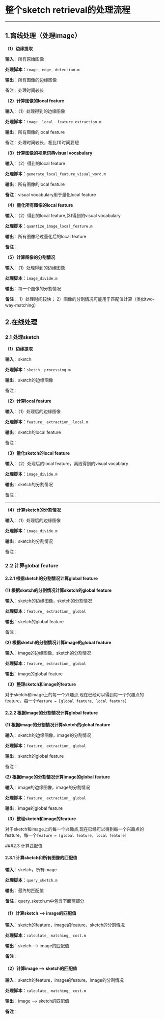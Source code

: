 # 整个sketch retrieval的处理流程
---

## 1.离线处理（处理image）

**（1）边缘提取**

**输入**：所有原始图像

**处理脚本**：`image_ edge_ detection.m`

**输出**：所有图像的边缘图像

备注：处理时间较长


**（2）计算图像的local feature**

**输入**：（1）处理得到的边缘图像

**处理脚本**：`image_ local_ feature_extraction.m`

**输出**：所有图像的local feature

备注：处理时间较长，相比(1)时间要短


**（3）计算图像的视觉词典visual vocabulary**

**输入**：（2）得到的local feature

**处理脚本**：`generate_local_feature_visual_word.m`

**输出**：所有图像的local feature

**备注**：visual vocabulary用于量化local feature


**（4）量化所有图像的local feature**

**输入**：（2）得到的local feature,(3)得到的visual vocabulary

**处理脚本**：`quantize_image_local_feature.m`

**输出**：所有图像经过量化后的local feature

**备注**：


**（5）计算图像的分割情况**

**输入**：（1）处理得到的边缘图像

**处理脚本**：`image_divide.m`

**输出**：每一个图像的分割情况

**备注**：
1）处理时间较快；
2）图像的分割情况可能用于匹配值计算（类似two-way-matching）



## 2.在线处理

### 2.1 处理sketch

**（1）边缘提取**

**输入**：sketch

**处理脚本**：`sketch_ processing.m`

**输出**：sketch的边缘图像

备注：


**（2）计算local feature**

**输入**：（1）处理后的边缘图像

**处理脚本**：`feature_ extraction_ local.m`

**输出**：sketch的local feature

备注：


**（3）量化sketch的local feature**

**输入**：（2）处理后的local feature，离线得到的visual vocablary

**处理脚本**：`image_divide.m`

**输出**：sketch的分割情况

备注：

****
**（4）计算sketch的分割情况**

**输入**：（1）处理后的边缘图像

**处理脚本**：`image_divide.m`

**输出**：sketch的分割情况

备注：

### 2.2 计算global feature

#### 2.2.1 根据sketch的分割情况计算global feature

**(1) 根据sketch的分割情况计算sketch的global feature**

**输入**：sketch的边缘图像，sketch的分割情况

**处理脚本**：`feature_ extraction_ global`

**输出**：sketch的global feature

备注：

**(2) 根据sketch的分割情况计算image的global feature**

**输入**：image的边缘图像，sketch的分割情况

**处理脚本**：`feature_ extraction_ global`

**输出**：image的global feature

**（3）整理sketch和image的feature**

对于sketch和image上的每一个兴趣点,现在已经可以得到每一个兴趣点的feature，每一个`feature = [global feature, local feature]`

#### 2.2.2 根据image的分割情况计算global feature

**(1) 根据image的分割情况计算sketch的global feature**

**输入**：sketch的边缘图像，image的分割情况

**处理脚本**：`feature_ extraction_ global`

**输出**：sketch的global feature

备注：

**(2) 根据image的分割情况计算image的global feature**

**输入**：image的边缘图像，image的分割情况

**处理脚本**：`feature_ extraction_ global`

**输出**：image的global feature

**（3）整理sketch和image的feature**

对于sketch和image上的每一个兴趣点,现在已经可以得到每一个兴趣点的feature，每一个`feature = [global feature, local feature]`

###2.3 计算匹配值


#### 2.3.1 计算sketch和所有图像的匹配值

**输入**：sketch，所有image

**处理脚本**：`query_sketch.m`

**输出**：最终的匹配值

**备注**：query_sketch.m中包含下面两部分


#### （1）计算sketch ——> image的匹配值

**输入**：sketch的feature，image的feature，sketch的分割情况

**处理脚本**：`calculate_ matching_ cost.m`

**输出**：sketch ——> image的匹配值

**备注**：


#### （2）计算image ——> sketch的匹配值

**输入**：sketch的feature，image的feature，image的分割情况

**处理脚本**：`calculate_ matching_ cost.m`

**输出**：image ——> sketch的匹配值

**备注**：